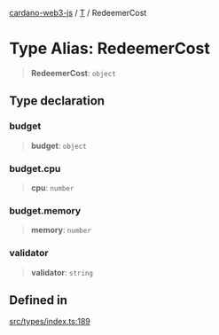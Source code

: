 [cardano-web3-js](../../../index.md) / [T](../index.md) / RedeemerCost

# Type Alias: RedeemerCost

> **RedeemerCost**: `object`

## Type declaration

### budget

> **budget**: `object`

### budget.cpu

> **cpu**: `number`

### budget.memory

> **memory**: `number`

### validator

> **validator**: `string`

## Defined in

[src/types/index.ts:189](https://github.com/xray-network/cardano-web3-js/blob/main/src/types/index.ts#L189)
